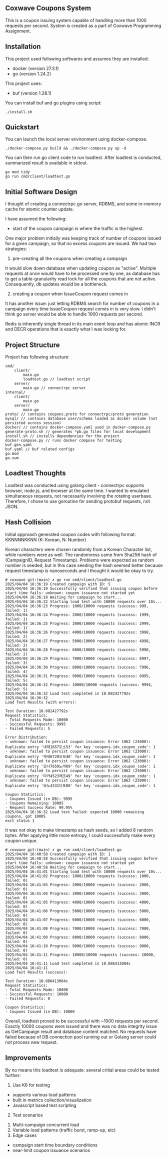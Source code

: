 ## Coxwave Coupons System

This is a coupon issuing system capable of handling more than 1000 requests per second.
System is created as a part of Coxwave Programming Assignment.

## Installation

This project used following softwares and assumes they are installed:
- docker (version 27.3.1)
- go (version 1.24.2)

This project uses:
- buf (version 1.28.1)

You can install buf and go plugins using script:
```{sh}
./install.sh
```

## Quickstart

You can launch the local server environment using docker-compose.
```{sh}
./docker-compose.py build && ./docker-compose.py up -d
```

You can then run go client code to run loadtest. After loadtest is conducted, summarized result is available in stdout.
```{sh}
go mod tidy
go run cmd/client/loadtest.go
```

## Initial Software Design

I thought of creating a connectrpc go server, RDBMS, and some in-memory cache for atomic counter update.

I have assumed the following:
- start of the coupon campaign is where the traffic is the highest.

One major problem initially was keeping track of number of coupons issued for a given campaign, so that no excess coupons are issued. We had two strategies:

1) pre-creating all the coupons when creating a campaign

It would slow down database when updating coupon as "active". Multiple requests at once would have to be processed one by one, as database has to get a table-granularity read lock for all the coupons that are not active. Consequently, db updates would be a bottleneck.

2) creating a coupon when IssueCoupon request comes in

It has another issue: just letting RDBMS search for number of coupons in a campaign every time IssueCoupon request comes in is very slow. I didn't think go server would be able to handle 1000 requests per second.

Redis is inherently single thread in its main event loop and has atomic INCR and DECR operations that is exactly what I was looking for.

## Project Structure

Project has following structure:

```
cmd/
    client/
        main.go
        loadtest.go // loadtest script
    server/
        main.go // connectrpc server
internal/
    client/
        main.go
    server/
        main.go
proto/ // contains coupons.proto for connectrpc/proto generation
mysql/ // contains database user/schema loaded as docker volume (not persisted across session)
docker/ // contains docker-compose.yaml used in docker-compose.py
generate-proto.sh // generates *pb.go files for local development
install.sh // installs dependencies for the project
docker-compose.py // runs docker compose for testing
buf.gen.yaml
buf.yaml // buf related configs
go.mod
go.sum
```

## Loadtest Thoughts

Loadtest was conducted using golang client - connectrpc supports browser, node.js, and browser at the same time. I wanted to emulated simultaneous requests, not necessarily involving the rotating userbase. Therefore, I chose to use goroutine for sending protobuf requests, not JSON.

## Hash Collision

Initial approach generated coupon codes with following format:
KKNNNNKKNN (K: Korean, N: Number)

Korean characters were chosen randomly from a Korean Character list, while numbers were as well. The randomness came from Sha256 hash of (CampaignID, Request Timestamp). Problems were expected as random number is seeded, but in this case seeding the hash seemed better because request timestamp is nanoseconds and I thought it would be okay to try.

```
# coxwave git:(main) ✗ go run cmd/client/loadtest.go
2025/04/04 16:36:19 Created campaign with ID: 5
2025/04/04 16:36:19 Successfully verified that issuing coupon before start time fails: unknown: coupon issuance not started yet
2025/04/04 16:36:19 Waiting for campaign to start...
2025/04/04 16:36:22 Starting load test with 10000 requests over 10s...
2025/04/04 16:36:23 Progress: 1000/10000 requests (success: 999, failed: 1)
2025/04/04 16:36:24 Progress: 2000/10000 requests (success: 1999, failed: 1)
2025/04/04 16:36:25 Progress: 3000/10000 requests (success: 2999, failed: 1)
2025/04/04 16:36:26 Progress: 4000/10000 requests (success: 3998, failed: 2)
2025/04/04 16:36:27 Progress: 5000/10000 requests (success: 4998, failed: 2)
2025/04/04 16:36:28 Progress: 6000/10000 requests (success: 5998, failed: 2)
2025/04/04 16:36:29 Progress: 7000/10000 requests (success: 6997, failed: 3)
2025/04/04 16:36:30 Progress: 8000/10000 requests (success: 7996, failed: 4)
2025/04/04 16:36:31 Progress: 9000/10000 requests (success: 8995, failed: 5)
2025/04/04 16:36:32 Progress: 10000/10000 requests (success: 9994, failed: 5)
2025/04/04 16:36:32 Load test completed in 10.082427792s
2025/04/04 16:36:32 
Load Test Results (with errors):

Test Duration: 10.082427792s
Request Statistics:
- Total Requests Made: 10000
- Successful Requests: 9995
- Failed Requests: 5

Error Distribution:
- unknown: failed to persist coupon issuance: Error 1062 (23000): Duplicate entry '내재1657도소53' for key 'coupons.idx_coupon_code': 1
- unknown: failed to persist coupon issuance: Error 1062 (23000): Duplicate entry '캐새6720오모48' for key 'coupons.idx_coupon_code': 1
- unknown: failed to persist coupon issuance: Error 1062 (23000): Duplicate entry '모나7659노마69' for key 'coupons.idx_coupon_code': 1
- unknown: failed to persist coupon issuance: Error 1062 (23000): Duplicate entry '타카4523채조49' for key 'coupons.idx_coupon_code': 1
- unknown: failed to persist coupon issuance: Error 1062 (23000): Duplicate entry '보노4331다포80' for key 'coupons.idx_coupon_code': 1

Coupon Statistics:
- Coupons Issued (in DB): 9995
- Coupons Remaining: 10005
- Request Success Rate: 99.95%
2025/04/04 16:36:32 Load test failed: expected 10000 remaining coupons, got 10005
exit status 1
```

It was not okay to make timestamp as hash seeds, so I added 8 random bytes.
After applying little more entropy, I could successfully make every coupon unique.

```
# coxwave git:(main) ✗ go run cmd/client/loadtest.go
2025/04/04 16:40:58 Created campaign with ID: 1
2025/04/04 16:40:58 Successfully verified that issuing coupon before start time fails: unknown: coupon issuance not started yet
2025/04/04 16:40:58 Waiting for campaign to start...
2025/04/04 16:41:01 Starting load test with 10000 requests over 10s...
2025/04/04 16:41:02 Progress: 1000/10000 requests (success: 1000, failed: 0)
2025/04/04 16:41:03 Progress: 2000/10000 requests (success: 2000, failed: 0)
2025/04/04 16:41:04 Progress: 3000/10000 requests (success: 3000, failed: 0)
2025/04/04 16:41:05 Progress: 4000/10000 requests (success: 4000, failed: 0)
2025/04/04 16:41:06 Progress: 5000/10000 requests (success: 5000, failed: 0)
2025/04/04 16:41:07 Progress: 6000/10000 requests (success: 6000, failed: 0)
2025/04/04 16:41:08 Progress: 7000/10000 requests (success: 7000, failed: 0)
2025/04/04 16:41:09 Progress: 8000/10000 requests (success: 8000, failed: 0)
2025/04/04 16:41:10 Progress: 9000/10000 requests (success: 9000, failed: 0)
2025/04/04 16:41:11 Progress: 10000/10000 requests (success: 10000, failed: 0)
2025/04/04 16:41:11 Load test completed in 10.086413084s
2025/04/04 16:41:11 
Load Test Results (success):

Test Duration: 10.086413084s
Request Statistics:
- Total Requests Made: 10000
- Successful Requests: 10000
- Failed Requests: 0

Coupon Statistics:
- Coupons Issued (in DB): 10000
```

Overall, loadtest proved to be successful with ~1000 requests per second. Exactly 10000 coupons were issued and there was no data integrity issue as GetCampaign result and database content matched. No requests have failed because of DB connection pool running out or Golang server could not process new request.

## Improvements

By no means this loadtest is adequate: several critial areas could be tested further:

1. Use K6 for testing
- supports various load patterns
- built in metrics collection/visualization
- Javascript based test scripting

2. Test scenarios
1) Multi-campaign concurrent load
2) Variable load patterns (traffic burst, ramp-up, etc)
3) Edge cases
- campaign start time boundary conditions
- near-limit coupon issuance scenarios
